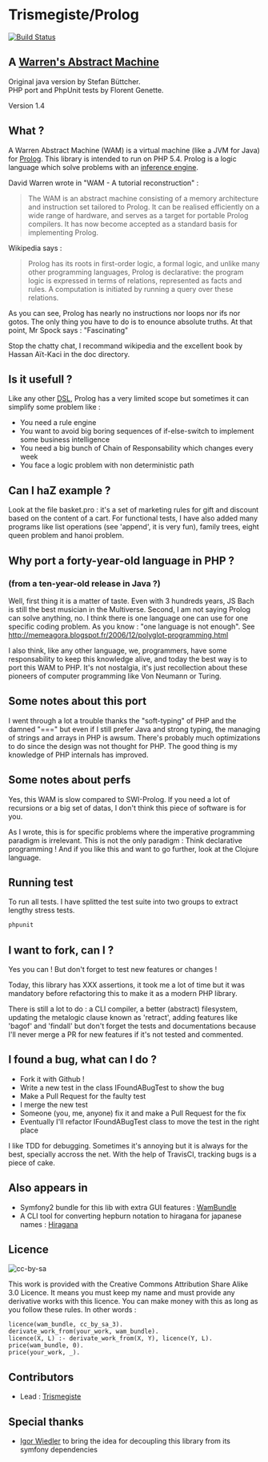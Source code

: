 # Trismegiste/Prolog

[![Build Status](https://secure.travis-ci.org/Trismegiste/Prolog.png?branch=master)](http://travis-ci.org/Trismegiste/Prolog)

## A [Warren's Abstract Machine][1]
Original java version by Stefan Büttcher.<br/>
PHP port and PhpUnit tests by Florent Genette.

Version 1.4

## What ?
A Warren Abstract Machine (WAM) is a virtual machine (like a JVM for Java) for
[Prolog][2]. This library is intended to run on PHP 5.4.
Prolog is a logic language which solve problems with an [inference engine][3].


David Warren wrote in "WAM - A tutorial reconstruction" :
<blockquote><p>The WAM is an abstract machine consisting of a memory architecture and instruction
set tailored to Prolog. It can be realised efficiently on a wide range of
hardware, and serves as a target for portable Prolog compilers. It has now become
accepted as a standard basis for implementing Prolog.</p></blockquote>

Wikipedia says :
<blockquote><p>Prolog has its roots in first-order logic, a formal logic, and unlike many
other programming languages, Prolog is declarative: the program logic is
expressed in terms of relations, represented as facts and rules. A computation
is initiated by running a query over these relations.</p></blockquote>

As you can see, Prolog has nearly no instructions nor loops nor ifs nor gotos.
The only thing you have to do is to enounce absolute truths.
At that point, Mr Spock says : "Fascinating"

Stop the chatty chat, I recommand wikipedia and the excellent book by
Hassan Aït-Kaci in the doc directory.

## Is it usefull ?
Like any other <a href="http://en.wikipedia.org/wiki/Domain-specific_language">DSL</a>,
Prolog has a very limited scope but sometimes it can simplify some problem like :

 * You need a rule engine
 * You want to avoid big boring sequences of if-else-switch to implement some business intelligence
 * You need a big bunch of Chain of Responsability which changes every week
 * You face a logic problem with non deterministic path

## Can I haZ example ?
Look at the file basket.pro : it's a set of marketing rules for gift and discount
based on the content of a cart. For functional tests, I have also added many
programs like list operations (see 'append', it is very fun), family trees,
eight queen problem and hanoi problem.

## Why port a forty-year-old language in PHP ?
### (from a ten-year-old release in Java  ?)
Well, first thing it is a matter of taste. Even with 3 hundreds years, JS Bach
is still the best musician in the Multiverse. Second, I am not saying Prolog
can solve anything, no. I think there is one language one can use for one
specific coding problem. As you know : "one language is not enough".
See http://memeagora.blogspot.fr/2006/12/polyglot-programming.html

I also think, like any other language, we, programmers, have some responsability
to keep this knowledge alive, and today the best way is to port this WAM to PHP.
It's not nostalgia, it's just recollection about these pioneers of computer
programming like Von Neumann or Turing.

## Some notes about this port
I went through a lot a trouble thanks the "soft-typing" of PHP and the damned
"===" but even if I still prefer Java and strong typing, the managing of
strings and arrays in PHP is awsum. There's probably much optimizations to do
since the design was not thought for PHP. The good thing is my knowledge of PHP
internals has improved.

## Some notes about perfs
Yes, this WAM is slow compared to SWI-Prolog. If you need a lot of recursions
or a big set of datas, I don't think this piece of software is for you.

As I wrote, this is for specific problems where the imperative programming paradigm
is irrelevant. This is not the only paradigm : Think declarative programming !
And if you like this and want to go further, look at the Clojure language.

## Running test
To run all tests. I have splitted the test suite into two groups to extract lengthy stress tests.
``` bash
phpunit
```

## I want to fork, can I ?
Yes you can ! But don't forget to test new features or changes !

Today, this library has XXX assertions, it took me a lot of time but it
was mandatory before refactoring this to make it as a modern PHP library.

There is still a lot to do : a CLI compiler, a better (abstract) filesystem,
updating the metalogic clause known as 'retract', adding features like 'bagof' and
'findall' but don't forget the tests and documentations because I'll never merge
a PR for new features if it's not tested and commented.

## I found a bug, what can I do ?
 * Fork it with Github !
 * Write a new test in the class IFoundABugTest to show the bug
 * Make a Pull Request for the faulty test
 * I merge the new test
 * Someone (you, me, anyone) fix it and make a Pull Request for the fix
 * Eventually I'll refactor IFoundABugTest class to move the test in the right place

I like TDD for debugging. Sometimes it's annoying but it is always
for the best, specially accross the net. With the help of TravisCI, tracking bugs
is a piece of cake.

## Also appears in

 * Symfony2 bundle for this lib with extra GUI features : [WamBundle][4]
 * A CLI tool for converting hepburn notation to hiragana for japanese names : [Hiragana][5]

## Licence
![cc-by-sa](http://i.creativecommons.org/l/by-sa/3.0/88x31.png)

This work is provided with the Creative Commons Attribution Share Alike 3.0 Licence.
It means you must keep my name and must provide any derivative works with this licence.
You can make money with this as long as you follow these rules. In other words :

    licence(wam_bundle, cc_by_sa_3).
    derivate_work_from(your_work, wam_bundle).
    licence(X, L) :- derivate_work_from(X, Y), licence(Y, L).
    price(wam_bundle, 0).
    price(your_work, _).

## Contributors
 * Lead : [Trismegiste](https://github.com/Trismegiste)

## Special thanks
 * [Igor Wiedler](https://github.com/igorw) to bring the idea for decoupling this library
from its symfony dependencies

[1]: http://en.wikipedia.org/wiki/Warren_Abstract_Machine
[2]: http://en.wikipedia.org/wiki/Prolog
[3]: http://en.wikipedia.org/wiki/Inference_engine
[4]: https://github.com/Trismegiste/WamBundle
[5]: https://github.com/Trismegiste/Hiragana
